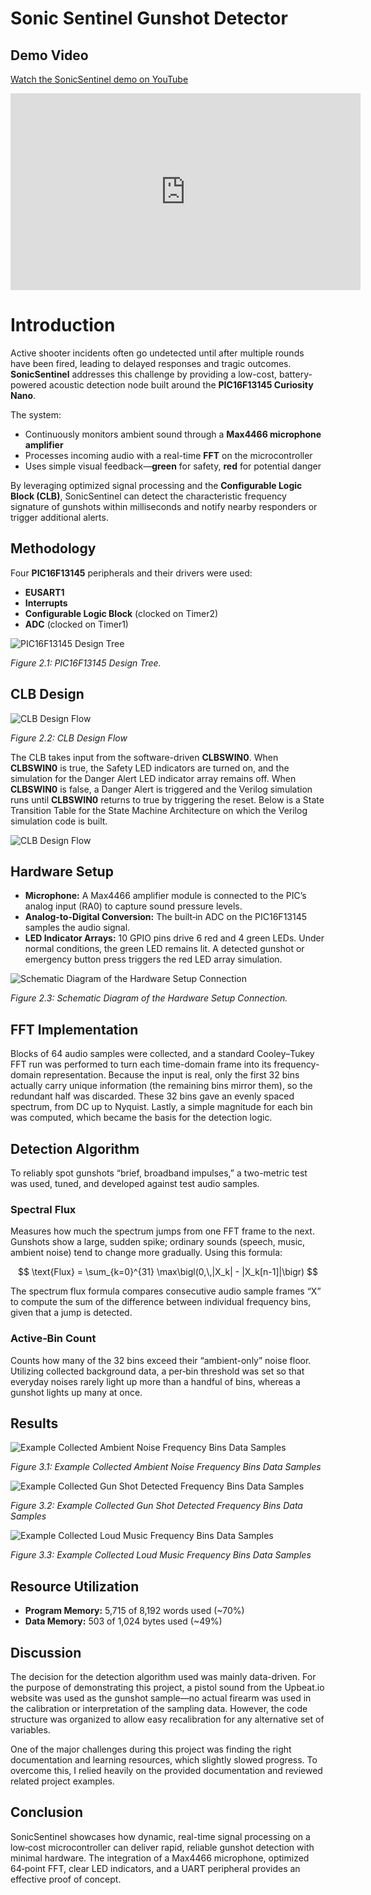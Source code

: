 # Sonic Sentinel Gunshot Detector

## Demo Video
[Watch the SonicSentinel demo on YouTube](https://www.youtube.com/watch?v=ycA4_98_dxw)

<!-- Or, to embed directly in a Markdown file that supports HTML: -->
<iframe width="560" height="315" 
        src="https://www.youtube.com/embed/ycA4_98_dxw" 
        frameborder="0" 
        allow="accelerometer; autoplay; clipboard-write; encrypted-media; gyroscope; picture-in-picture" 
        allowfullscreen>
</iframe>

# Introduction

Active shooter incidents often go undetected until after multiple rounds have been fired, leading to delayed responses and tragic outcomes. **SonicSentinel** addresses this challenge by providing a low-cost, battery-powered acoustic detection node built around the **PIC16F13145 Curiosity Nano**.

The system:

- Continuously monitors ambient sound through a **Max4466 microphone amplifier**  
- Processes incoming audio with a real-time **FFT** on the microcontroller  
- Uses simple visual feedback—**green** for safety, **red** for potential danger  

By leveraging optimized signal processing and the **Configurable Logic Block (CLB)**, SonicSentinel can detect the characteristic frequency signature of gunshots within milliseconds and notify nearby responders or trigger additional alerts.  

## Methodology

Four **PIC16F13145** peripherals and their drivers were used:

- **EUSART1**
- **Interrupts**
- **Configurable Logic Block** (clocked on Timer2)
- **ADC** (clocked on Timer1)

![PIC16F13145 Design Tree](/asserts/designtree.png)

*Figure 2.1: PIC16F13145 Design Tree.*  

## CLB Design

![CLB Design Flow](/asserts/clbdesign.png)

*Figure 2.2: CLB Design Flow*

The CLB takes input from the software-driven **CLBSWIN0**. When **CLBSWIN0** is true, the Safety LED indicators are turned on, and the simulation for the Danger Alert LED indicator array remains off. When **CLBSWIN0** is false, a Danger Alert is triggered and the Verilog simulation runs until **CLBSWIN0** returns to true by triggering the reset. Below is a State Transition Table for the State Machine Architecture on which the Verilog simulation code is built.  

![CLB Design Flow](/asserts/statemachine.png)

## Hardware Setup

- **Microphone:** A Max4466 amplifier module is connected to the PIC’s analog input (RA0) to capture sound pressure levels.  
- **Analog-to-Digital Conversion:** The built‑in ADC on the PIC16F13145 samples the audio signal.  
- **LED Indicator Arrays:** 10 GPIO pins drive 6 red and 4 green LEDs. Under normal conditions, the green LED remains lit. A detected gunshot or emergency button press triggers the red LED array simulation.  

![Schematic Diagram of the Hardware Setup Connection](/asserts/hardwaredesign.png)

*Figure 2.3: Schematic Diagram of the Hardware Setup Connection.*  

## FFT Implementation

Blocks of 64 audio samples were collected, and a standard Cooley–Tukey FFT run was performed to turn each time-domain frame into its frequency-domain representation. Because the input is real, only the first 32 bins actually carry unique information (the remaining bins mirror them), so the redundant half was discarded. These 32 bins gave an evenly spaced spectrum, from DC up to Nyquist. Lastly, a simple magnitude for each bin was computed, which became the basis for the detection logic.  

## Detection Algorithm

To reliably spot gunshots “brief, broadband impulses,” a two-metric test was used, tuned, and developed against test audio samples.

### Spectral Flux

Measures how much the spectrum jumps from one FFT frame to the next. Gunshots show a large, sudden spike; ordinary sounds (speech, music, ambient noise) tend to change more gradually. Using this formula:

$$
\text{Flux} = \sum_{k=0}^{31} \max\bigl(0,\,|X_k| - |X_k[n-1]|\bigr)
$$

The spectrum flux formula compares consecutive audio sample frames “X” to compute the sum of the difference between individual frequency bins, given that a jump is detected.

### Active‑Bin Count

Counts how many of the 32 bins exceed their “ambient-only” noise floor. Utilizing collected background data, a per‑bin threshold was set so that everyday noises rarely light up more than a handful of bins, whereas a gunshot lights up many at once.  

## Results

![Example Collected Ambient Noise Frequency Bins Data Samples](/asserts/ambient.png)

*Figure 3.1: Example Collected Ambient Noise Frequency Bins Data Samples* 

![Example Collected Gun Shot Detected Frequency Bins Data Samples](/asserts/gunshot.png)

*Figure 3.2: Example Collected Gun Shot Detected Frequency Bins Data Samples* 

![Example Collected Loud Music Frequency Bins Data Samples](/asserts/music.png)

*Figure 3.3: Example Collected Loud Music Frequency Bins Data Samples* 

## Resource Utilization

- **Program Memory:** 5,715 of 8,192 words used (~70%)  
- **Data Memory:** 503 of 1,024 bytes used (~49%)  

## Discussion

The decision for the detection algorithm used was mainly data-driven. For the purpose of demonstrating this project, a pistol sound from the Upbeat.io website was used as the gunshot sample—no actual firearm was used in the calibration or interpretation of the sampling data. However, the code structure was organized to allow easy recalibration for any alternative set of variables.

One of the major challenges during this project was finding the right documentation and learning resources, which slightly slowed progress. To overcome this, I relied heavily on the provided documentation and reviewed related project examples.

## Conclusion

SonicSentinel showcases how dynamic, real-time signal processing on a low‑cost microcontroller can deliver rapid, reliable gunshot detection with minimal hardware. The integration of a Max4466 microphone, optimized 64‑point FFT, clear LED indicators, and a UART peripheral provides an effective proof of concept.  
